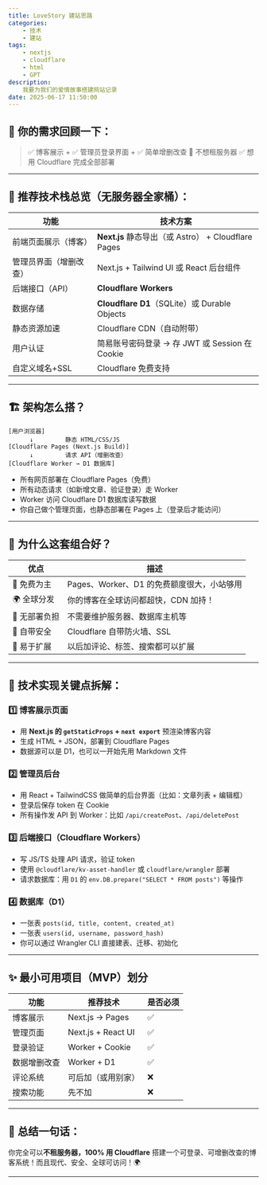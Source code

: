 ```yaml
---
title: LoveStory 建站思路
categories: 
    - 技术
    - 建站
tags: 
    - nextjs
    - cloudflare
    - html
    - GPT
description: 
    我要为我们的爱情故事搭建网站记录
date: 2025-06-17 11:50:00
---
```



## 🧩 你的需求回顾一下：

> ✅ 博客展示 + ✅ 管理员登录界面 + ✅ 简单增删改查
> 🚫 不想租服务器
> ✅ 想用 Cloudflare 完成全部部署

---

## 🧱 推荐技术栈总览（无服务器全家桶）：

| 功能          | 技术方案                                         |
|-------------|----------------------------------------------|
| 前端页面展示（博客）  | **Next.js** 静态导出（或 Astro） + Cloudflare Pages |
| 管理员界面（增删改查） | Next.js + Tailwind UI 或 React 后台组件           |
| 后端接口（API）   | **Cloudflare Workers**                       |
| 数据存储        | **Cloudflare D1**（SQLite）或 Durable Objects   |
| 静态资源加速      | Cloudflare CDN（自动附带）                         |
| 用户认证        | 简易账号密码登录 → 存 JWT 或 Session 在 Cookie          |
| 自定义域名+SSL   | Cloudflare 免费支持                              |

---

## 🏗️ 架构怎么搭？

```text
[用户浏览器]
      ↓         静态 HTML/CSS/JS
[Cloudflare Pages (Next.js Build)]
      ↓         请求 API（增删改查）
[Cloudflare Worker → D1 数据库]
```

* 所有网页部署在 Cloudflare Pages（免费）
* 所有动态请求（如新增文章、验证登录）走 Worker
* Worker 访问 Cloudflare D1 数据库读写数据
* 你自己做个管理页面，也静态部署在 Pages 上（登录后才能访问）

---

## 🌟 为什么这套组合好？

| 优点       | 描述                           |
|----------|------------------------------|
| 💸 免费为主  | Pages、Worker、D1 的免费额度很大，小站够用 |
| 🌍 全球分发  | 你的博客在全球访问都超快，CDN 加持！         |
| 🧳 无部署负担 | 不需要维护服务器、数据库主机等              |
| 🔐 自带安全  | Cloudflare 自带防火墙、SSL         |
| 🚀 易于扩展  | 以后加评论、标签、搜索都可以扩展             |

---

## 🔧 技术实现关键点拆解：
### 1️⃣ 博客展示页面

* 用 **Next.js 的 `getStaticProps` + `next export`** 预渲染博客内容
* 生成 HTML + JSON，部署到 Cloudflare Pages
* 数据源可以是 D1，也可以一开始先用 Markdown 文件

### 2️⃣ 管理员后台

* 用 React + TailwindCSS 做简单的后台界面（比如：文章列表 + 编辑框）
* 登录后保存 token 在 Cookie
* 所有操作发 API 到 Worker：比如 `/api/createPost`、`/api/deletePost`

### 3️⃣ 后端接口（Cloudflare Workers）

* 写 JS/TS 处理 API 请求，验证 token
* 使用 `@cloudflare/kv-asset-handler` 或 `cloudflare/wrangler` 部署
* 请求数据库：用 `D1` 的 `env.DB.prepare("SELECT * FROM posts")` 等操作

### 4️⃣ 数据库（D1）

* 一张表 `posts(id, title, content, created_at)`
* 一张表 `users(id, username, password_hash)`
* 你可以通过 Wrangler CLI 直接建表、迁移、初始化

---

## ✨ 最小可用项目（MVP）划分

| 功能     | 推荐技术               | 是否必须 |
|--------|--------------------|------|
| 博客展示   | Next.js → Pages    | ✅    |
| 管理页面   | Next.js + React UI | ✅    |
| 登录验证   | Worker + Cookie    | ✅    |
| 数据增删改查 | Worker + D1        | ✅    |
| 评论系统   | 可后加（或用别家）          | ❌    |
| 搜索功能   | 先不加                | ❌    |

---

## 🐣 总结一句话：

你完全可以**不租服务器，100% 用 Cloudflare** 搭建一个可登录、可增删改查的博客系统！而且现代、安全、全球可访问！🌍

---

